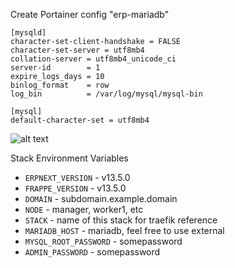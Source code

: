 Create Portainer config "erp-mariadb"

```
[mysqld]
character-set-client-handshake = FALSE
character-set-server = utf8mb4
collation-server = utf8mb4_unicode_ci
server-id        = 1
expire_logs_days = 10
binlog_format    = row
log_bin          = /var/log/mysql/mysql-bin
 
[mysql]
default-character-set = utf8mb4
```

![alt text](https://raw.githubusercontent.com/suodrazah/docker_swarm/main/_images/deploy_conf.png)

Stack Environment Variables

- `ERPNEXT_VERSION` - v13.5.0
- `FRAPPE_VERSION` - v13.5.0
- `DOMAIN` - subdomain.example.domain
- `NODE` - manager, worker1, etc
- `STACK` - name of this stack for traefik reference
- `MARIADB_HOST` - mariadb, feel free to use external
- `MYSQL_ROOT_PASSWORD` - somepassword
- `ADMIN_PASSWORD` - somepassword
